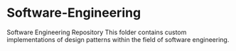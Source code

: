 # Software-Engineering
Software Engineering Repository  This folder contains custom implementations of design patterns within the field of software engineering.  
